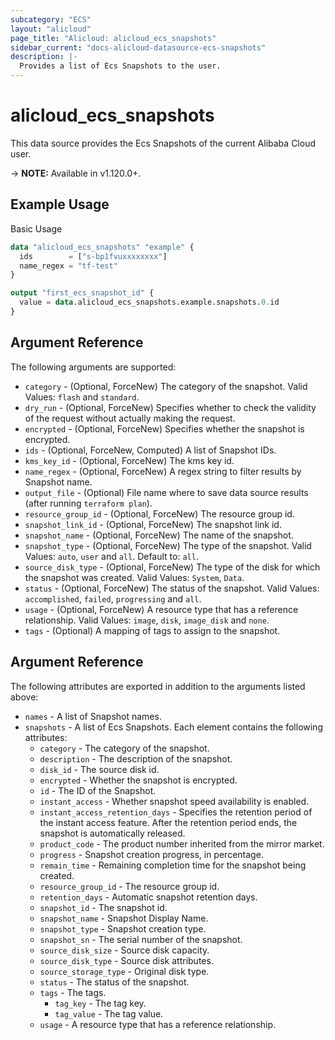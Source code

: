 ```yaml
---
subcategory: "ECS"
layout: "alicloud"
page_title: "Alicloud: alicloud_ecs_snapshots"
sidebar_current: "docs-alicloud-datasource-ecs-snapshots"
description: |-
  Provides a list of Ecs Snapshots to the user.
---
```


# alicloud\_ecs\_snapshots

This data source provides the Ecs Snapshots of the current Alibaba Cloud user.

-> **NOTE:** Available in v1.120.0+.

## Example Usage

Basic Usage

```terraform
data "alicloud_ecs_snapshots" "example" {
  ids        = ["s-bp1fvuxxxxxxxx"]
  name_regex = "tf-test"
}

output "first_ecs_snapshot_id" {
  value = data.alicloud_ecs_snapshots.example.snapshots.0.id
}
```

## Argument Reference

The following arguments are supported:

* `category` - (Optional, ForceNew) The category of the snapshot. Valid Values: `flash` and `standard`.
* `dry_run` - (Optional, ForceNew) Specifies whether to check the validity of the request without actually making the request.
* `encrypted` - (Optional, ForceNew) Specifies whether the snapshot is encrypted.
* `ids` - (Optional, ForceNew, Computed)  A list of Snapshot IDs.
* `kms_key_id` - (Optional, ForceNew) The kms key id.
* `name_regex` - (Optional, ForceNew) A regex string to filter results by Snapshot name.
* `output_file` - (Optional) File name where to save data source results (after running `terraform plan`).
* `resource_group_id` - (Optional, ForceNew) The resource group id.
* `snapshot_link_id` - (Optional, ForceNew) The snapshot link id.
* `snapshot_name` - (Optional, ForceNew) The name of the snapshot.
* `snapshot_type` - (Optional, ForceNew) The type of the snapshot. Valid Values: `auto`, `user` and `all`. Default to: `all`.
* `source_disk_type` - (Optional, ForceNew) The type of the disk for which the snapshot was created. Valid Values: `System`, `Data`.
* `status` - (Optional, ForceNew) The status of the snapshot. Valid Values: `accomplished`, `failed`, `progressing` and `all`.
* `usage` - (Optional, ForceNew) A resource type that has a reference relationship. Valid Values: `image`, `disk`, `image_disk` and `none`.
* `tags` - (Optional) A mapping of tags to assign to the snapshot.

## Argument Reference

The following attributes are exported in addition to the arguments listed above:

* `names` - A list of Snapshot names.
* `snapshots` - A list of Ecs Snapshots. Each element contains the following attributes:
	* `category` - The category of the snapshot.
	* `description` - The description of the snapshot.
	* `disk_id` - The source disk id.
	* `encrypted` - Whether the snapshot is encrypted.
	* `id` - The ID of the Snapshot.
	* `instant_access` - Whether snapshot speed availability is enabled.
	* `instant_access_retention_days` - Specifies the retention period of the instant access feature. After the retention period ends, the snapshot is automatically released.
	* `product_code` - The product number inherited from the mirror market.
	* `progress` - Snapshot creation progress, in percentage.
	* `remain_time` - Remaining completion time for the snapshot being created.
	* `resource_group_id` - The resource group id.
	* `retention_days` - Automatic snapshot retention days.
	* `snapshot_id` - The snapshot id.
	* `snapshot_name` - Snapshot Display Name.
	* `snapshot_type` - Snapshot creation type.
	* `snapshot_sn` - The serial number of the snapshot.
	* `source_disk_size` - Source disk capacity.
	* `source_disk_type` - Source disk attributes.
	* `source_storage_type` - Original disk type.
	* `status` - The status of the snapshot.
	* `tags` - The tags.
		* `tag_key` - The tag key.
		* `tag_value` - The tag value.
	* `usage` - A resource type that has a reference relationship.
